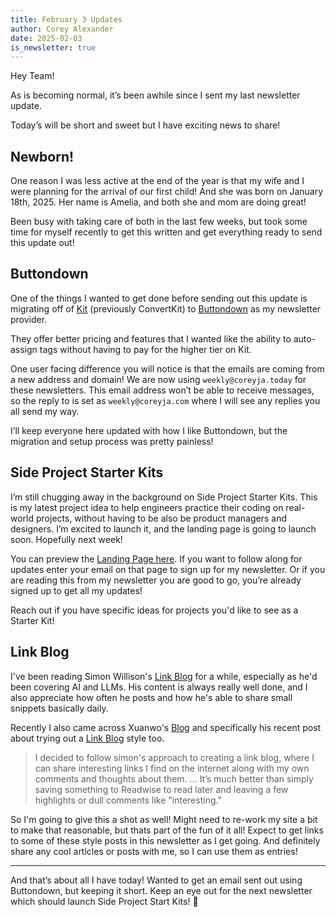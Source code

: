 ```yaml
---
title: February 3 Updates
author: Corey Alexander
date: 2025-02-03
is_newsletter: true
---
```


Hey Team!

As is becoming normal, it’s been awhile since I sent my last newsletter update.

Today’s will be short and sweet but I have exciting news to share!

## Newborn!

One reason I was less active at the end of the year is that my wife and I were planning for the arrival of our first child! And she was born on January 18th, 2025. Her name is Amelia, and both she and mom are doing great!

Been busy with taking care of both in the last few weeks, but took some time for myself recently to get this written and get everything ready to send this update out!

## Buttondown

One of the things I wanted to get done before sending out this update is migrating off of [Kit](https://kit.com/) (previously ConvertKit) to [Buttondown](https://buttondown.com/) as my newsletter provider.

They offer better pricing and features that I wanted like the ability to auto-assign tags without having to pay for the higher tier on Kit.

One user facing difference you will notice is that the emails are coming from a new address and domain! We are now using `weekly@coreyja.today` for these newsletters. This email address won’t be able to receive messages, so the reply to is set as `weekly@coreyja.com` where I will see any replies you all send my way.

I’ll keep everyone here updated with how I like Buttondown, but the migration and setup process was pretty painless!

## Side Project Starter Kits

I’m still chugging away in the background on Side Project Starter Kits. This is my latest project idea to help engineers practice their coding on real-world projects, without having to be also be product managers and designers. I’m excited to launch it, and the landing page is going to launch soon. Hopefully next week!

You can preview the [Landing Page here](https://sideprojectstarterkits.com/). If you want to follow along for updates enter your email on that page to sign up for my newsletter. Or if you are reading this from my newsletter you are good to go, you’re already signed up to get all my updates!

Reach out if you have specific ideas for projects you'd like to see as a Starter Kit!

## Link Blog

I've been reading Simon Willison's [Link Blog](https://simonwillison.net/) for a while, especially as he'd been covering AI and LLMs. His content is always really well done, and I also appreciate how often he posts and how he's able to share small snippets basically daily.

Recently I also came across Xuanwo's [Blog](https://xuanwo.io/links/) and specifically his recent post about trying out a [Link Blog](https://xuanwo.io/links/2025/01/link-blog/) style too.

> I decided to follow simon's approach to creating a link blog, where I can share interesting links I find on the internet along with my own comments and thoughts about them.
> ...
> It’s much better than simply saving something to Readwise to read later and leaving a few highlights or dull comments like "interesting."

So I'm going to give this a shot as well! Might need to re-work my site a bit to make that reasonable, but thats part of the fun of it all! Expect to get links to some of these style posts in this newsletter as I get going.
And definitely share any cool articles or posts with me, so I can use them as entries!

---

And that’s about all I have today! Wanted to get an email sent out using Buttondown, but keeping it short.
Keep an eye out for the next newsletter which should launch Side Project Start Kits! 🎉
